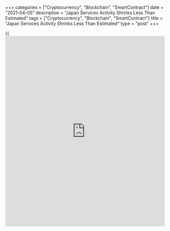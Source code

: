 +++
categories = ["Cryptocurrency", "Blockchain", "SmartContract"]
date = "2021-04-05"
description = "Japan Services Activity Shrinks Less Than Estimated"
tags = ["Cryptocurrency", "Blockchain", "SmartContract"]
title = "Japan Services Activity Shrinks Less Than Estimated"
type = "post"
+++

{{<iframe id="large-banner" src="https://www.bounty.group/#slide=1.0" width="100%" height="600" scrolling="no" style="border: 0px solid rgb(216, 221, 230); border-radius: 3px;">}}

Japan's services activity contracted at a slower than initially
estimated pace in March, final data from IHS Markit showed on Monday.

The au Jibun Bank Japan Services Purchasing Managers' Index rose to 48.3
in March from 46.3 in February. This was well above the flash score of
46.5 but below the neutral 50.0 mark, suggesting contraction in the
sector.  
  
The latest reading was the highest since January 2020, as some companies
lifted output at the end of the first quarter.

New [business][1] inflows fell at a softer pace in the latest survey
period. In anticipation of improving orders as the pandemic recedes,
Japanese service providers increased employment levels for the second
successive month.

Average cost burdens climbed for the fourth straight month in March.
However, average prices charged by service providers dropped further.

Business optimism for activity in the next 12 months strengthened to the
highest level since May 2013 in March.

The composite output index, which measures combined output in the
manufacturing and service sectors, rose to 49.9 in March from 48.2 in
February. The flash score was 48.3.

For comments and feedback [contact](https://www.playgroundfx.com/contact/): editorial@rtt[news](https://www.letsplayfx.com/blog/forex-news-website/).com

[Economic News][2]

 **What parts of the world are seeing the best (and worst) economic
performances lately? Click[here][3] to check out our [Econ Scorecard][3]
and find out! See up-to-the-moment [ranking](https://www.playgroundfx.com/blog/crypto-exchange-ranking/)s for the best and worst
performers in [GDP][4], [unemployment rate][5], [inflation][6] and much
more.**

   1. www.rtt[news](https://www.letsplayfx.com/blog/forex-news-website/).com/Content/Business.aspx
   2. www.rtt[news](https://www.letsplayfx.com/blog/forex-news-website/).com/Content/EconomicNews.aspx
   3. www.rtt[news](https://www.letsplayfx.com/blog/forex-news-website/).com/economic-scorecard/world-rank/industrial-production/highest-performance.aspx
   4. www.rtt[news](https://www.letsplayfx.com/blog/forex-news-website/).com/economic-scorecard/world-rank/GDP/highest-performance.aspx
   5. www.rtt[news](https://www.letsplayfx.com/blog/forex-news-website/).com/economic-scorecard/world-rank/unemployment-rate/lowest-performance.aspx
   6. www.rtt[news](https://www.letsplayfx.com/blog/forex-news-website/).com/economic-scorecard/world-rank/CPI/highest-performance.aspx
